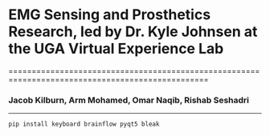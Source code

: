 # EMG Sensing and Prosthetics Research, led by Dr. Kyle Johnsen at the UGA Virtual Experience Lab
=================================================================================================
### Jacob Kilburn, Arm Mohamed, Omar Naqib, Rishab Seshadri
___________________________________________________________

`pip install keyboard brainflow pyqt5 bleak`

